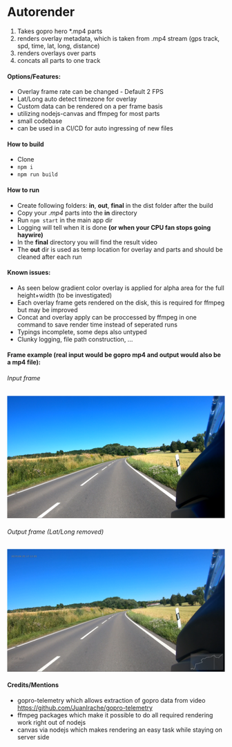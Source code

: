 # Autorender

1. Takes gopro hero *.mp4 parts
2. renders overlay metadata, which is taken from .mp4 stream (gps track, spd, time, lat, long, distance)
3. renders overlays over parts
4. concats all parts to one track

#### Options/Features:
* Overlay frame rate can be changed - Default 2 FPS
* Lat/Long auto detect timezone for overlay
* Custom data can be rendered on a per frame basis
* utilizing nodejs-canvas and ffmpeg for most parts
* small codebase
* can be used in a CI/CD for auto ingressing of new files

#### How to build
* Clone
* `npm i`
* `npm run build`

#### How to run
* Create following folders: **in**, **out**, **final** in the dist folder after the build
* Copy your *.mp4* parts into the **in** directory
* Run `npm start` in the main app dir
* Logging will tell when it is done **(or when your CPU fan stops going haywire)**
* In the **final** directory you will find the result video
* The **out** dir is used as temp location for overlay and parts and should be cleaned after each run

#### Known issues:
* As seen below gradient color overlay is applied for alpha area for the full height+width (to be investigated)
* Each overlay frame gets rendered on the disk, this is required for ffmpeg but may be improved
* Concat and overlay apply can be proccessed by ffmpeg in one command to save render time instead of seperated runs
* Typings incomplete, some deps also untyped
* Clunky logging, file path construction, ...

#### Frame example (real input would be gopro mp4 and output would also be a mp4 file):
###### Input frame
![Input frame](https://raw.githubusercontent.com/kc1r74p/autorender/master/docs/org.png "Input frame")

###### Output frame (Lat/Long removed)
![Result frame](https://raw.githubusercontent.com/kc1r74p/autorender/master/docs/overlay.png "Result frame")

#### Credits/Mentions
* gopro-telemetry which allows extraction of gopro data from video https://github.com/JuanIrache/gopro-telemetry
* ffmpeg packages which make it possible to do all required rendering work right out of nodejs
* canvas via nodejs which makes rendering an easy task while staying on server side

